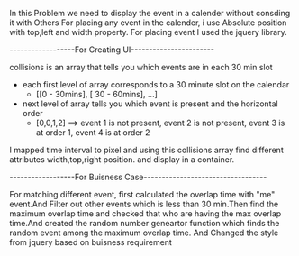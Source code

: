 In this Problem we need to display the event in a calender without consding it with Others
For placing any event in the calender, i use Absolute position with top,left and width property.
For placing event I used the jquery library.

------------------For Creating  UI-----------------------

collisions is an array that tells you which events are in each 30 min slot
- each first level of array corresponds to a 30 minute slot on the calendar 
  - [[0 - 30mins], [ 30 - 60mins], ...]
- next level of array tells you which event is present and the horizontal order
  - [0,0,1,2] 
  ==> event 1 is not present, event 2 is not present, event 3 is at order 1, event 4 is at order 2

I mapped time interval to pixel and using this collisions array find different attributes width,top,right position.
 and display in a container.


------------------For Buisness Case----------------------------------

For matching different event, first calculated the overlap time with "me" event.And Filter out other events which is less than 30 min.Then find the maximum overlap time and checked that who are having the max overlap time.And created the random number geneartor function which finds the random event among the maximum overlap time.
And Changed the style from jquery based on buisness requirement




